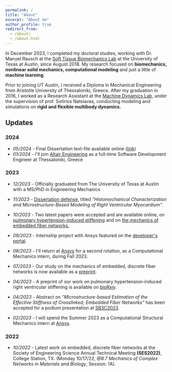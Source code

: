 ```yaml
---
permalink: /
title: "About"
excerpt: "About me"
author_profile: true
redirect_from: 
  - /about/
  - /about.html
---
```


In December 2023, I completed my doctoral studies, working with Dr. Manuel Rausch at the [Soft Tissue Biomechanics Lab](http://www.manuelrausch.com) at the University of Texas at Austin, since August 2018. My research focused on **biomechanics, nonlinear solid mechanics, computational modeling** and just a little of **machine learning**.

Prior to joining UT Austin, I received a Diploma in Mechanical Engineering from Aristotle University of Thessaloniki, Greece. After my graduation in 2016, I worked as a Research Assistant at the [Machine Dynamics Lab,](https://lmd.meng.auth.gr/wordpress_w/) under the supervision of prof. Sotirios Natsiavas, conducting modeling and simulations on **rigid and flexible multibody dynamics.**

Updates
-------
### 2024
- *05/2024* - Final Dissertation text-file available online ([link](https://repositories.lib.utexas.edu/items/d524d681-fa1b-44ca-8b34-504b288c45a2))
- *01/2024* - I'll join [Altair Engineering](https://altair.com) as a full-time Software Development Engineer at Thessaloniki, Greece
  
### 2023
- *12/2023* - Officially graduated from The University of Texas at Austin with a MS/PhD in Engineering Mechanics
  
- *11/2023* - [Dissertation defense](https://www.linkedin.com/posts/manuel-rausch-phd-a567a845_great-news-two-of-my-labs-phd-students-activity-7135632926406311936-muqs?utm_source=share&utm_medium=member_desktop), titled *"Histomechanical Characterization and Microstructure-Based Modeling of Right Ventricular Myocardium"*.

- *10/2023* - Two latest papers were accepted and are available online, on [pulmonary hypertension-induced stiffening](https://doi.org/10.1016/j.actbio.2023.09.043) and on [the mechanics of embedded fiber networks.](https://doi.org/10.1016/j.jmps.2023.105456)

- *09/2023* - Internship project with Ansys featured on the [developer's portal](https://developer.ansys.com/blog/biomedical-catheter-design-analysis).
  
- *08/2023* - I'll return at [Ansys](https://www.ansys.com/) for a second rotation, as a Computational Mechanics intern, during Fall 2023.
 
- *07/2023* - Our study on the mechanics of embedded, discrete fiber networks is now available as a [preprint](https://engrxiv.org/preprint/view/3112/5680).
  
- *04/2023* - A preprint of our work on pulmonary hypertension-induced right ventricular stiffening is available on [bioRxiv](https://www.biorxiv.org/content/10.1101/2023.04.03.535491v1.full.pdf).

- *04/2023* - Abstract on *"Microstructure-based Estimation of the Effective Stiffness of Crosslinked, Embedded Fiber Networks"* has been accepted for a podium presentation at [SB3C2023](https://sb3c.org).

- *02/2023* - I will spend the Summer 2023 as a Computational Structural Mechanics intern at [Ansys](https://www.ansys.com/).

### 2022
- *10/2022* - Latest work on embedded, discrete fiber networks at the Society of Engineering Science Annual Technical Meeting **(SES2022)**, College Station, TX. (Monday 10/17/22, *@8.7 Mechanics of Complex Networks in Materials and Biology*, Session: 1A).
